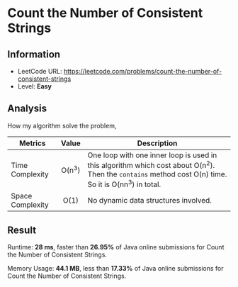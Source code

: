 # Count the Number of Consistent Strings

## Information

- LeetCode URL: https://leetcode.com/problems/count-the-number-of-consistent-strings
- Level: **Easy**

## Analysis

How my algorithm solve the problem,

| Metrics | Value | Description |
| --- |:---:|----|
| Time Complexity | O(n<sup>3</sup>) | One loop with one inner loop is used in this algorithm which cost about O(n<sup>2</sup>). Then the `contains` method cost O(n) time. So it is O(nn<sup>3</sup>) in total. |
| Space Complexity | O(1) | No dynamic data structures involved. |

## Result

Runtime: **28 ms**, faster than **26.95%** of Java online submissions for Count the Number of Consistent Strings.

Memory Usage: **44.1 MB**, less than **17.33%** of Java online submissions for Count the Number of Consistent Strings.